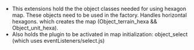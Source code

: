* This extensions hold the the object classes needed for using hexagon map. These objects need to be used in the factory. Handles horizontal hexagons.
which creates the map (Object_terrain_hexa && Object_unit_hexa).
* Also holds the plugin to be activated in map initialization: object_select (which uses eventListeners/select.js)